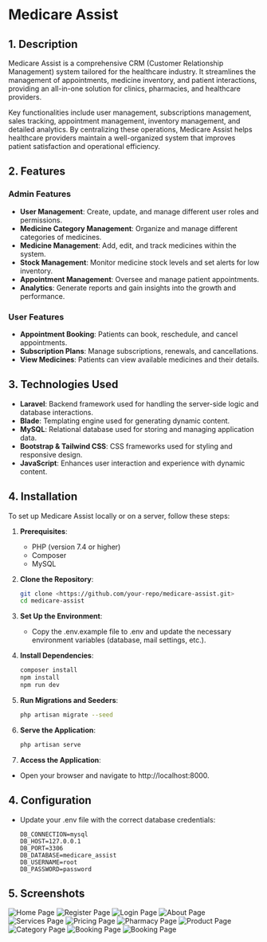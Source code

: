 # Medicare Assist

## 1. Description

Medicare Assist is a comprehensive CRM (Customer Relationship Management) system tailored for the healthcare industry. It streamlines the management of appointments, medicine inventory, and patient interactions, providing an all-in-one solution for clinics, pharmacies, and healthcare providers. 

Key functionalities include user management, subscriptions management, sales tracking, appointment management, inventory management, and detailed analytics. By centralizing these operations, Medicare Assist helps healthcare providers maintain a well-organized system that improves patient satisfaction and operational efficiency.

## 2. Features

### **Admin Features**
- **User Management**: Create, update, and manage different user roles and permissions.
- **Medicine Category Management**: Organize and manage different categories of medicines.
- **Medicine Management**: Add, edit, and track medicines within the system.
- **Stock Management**: Monitor medicine stock levels and set alerts for low inventory.
- **Appointment Management**: Oversee and manage patient appointments.
- **Analytics**: Generate reports and gain insights into the growth and performance.

### **User Features**
- **Appointment Booking**: Patients can book, reschedule, and cancel appointments.
- **Subscription Plans**: Manage subscriptions, renewals, and cancellations.
- **View Medicines**: Patients can view available medicines and their details.
 
## 3. Technologies Used

- **Laravel**: Backend framework used for handling the server-side logic and database interactions.
- **Blade**: Templating engine used for generating dynamic content.
- **MySQL**: Relational database used for storing and managing application data.
- **Bootstrap & Tailwind CSS**: CSS frameworks used for styling and responsive design.
- **JavaScript**: Enhances user interaction and experience with dynamic content.

## 4. Installation

To set up Medicare Assist locally or on a server, follow these steps:

1. **Prerequisites**:
   - PHP (version 7.4 or higher)
   - Composer
   - MySQL

2. **Clone the Repository**:
   ```bash
   git clone <https://github.com/your-repo/medicare-assist.git>
   cd medicare-assist
   
3. **Set Up the Environment**:
   - Copy the .env.example file to .env and update the necessary environment variables (database, mail settings, etc.).
4. **Install Dependencies**:
    ```bash
    composer install
    npm install
    npm run dev
5. **Run Migrations and Seeders**:
   ```bash
   php artisan migrate --seed
6. **Serve the Application**:
   ```bash
   php artisan serve
7. **Access the Application**:
- Open your browser and navigate to http://localhost:8000.

## 4. Configuration
- Update your .env file with the correct database credentials:

    ```dotenv
    DB_CONNECTION=mysql
    DB_HOST=127.0.0.1
    DB_PORT=3306
    DB_DATABASE=medicare_assist
    DB_USERNAME=root
    DB_PASSWORD=password

## 5. Screenshots
![Home Page](public/screenshots/home.jpeg)
![Register Page](public/screenshots/register.jpeg)
![Login Page](public/screenshots/login.jpeg)
![About Page](public/screenshots/about.jpeg)
![Services Page](public/screenshots/services.jpeg)
![Pricing Page](public/screenshots/pricing.jpeg)
![Pharmacy Page](public/screenshots/pharmacy.jpeg)
![Product Page](public/screenshots/product-details.jpeg)
![Category Page](public/screenshots/category.jpeg)
![Booking Page](public/screenshots/booking.jpeg)
![Booking Page](public/screenshots/booking.jpeg)


